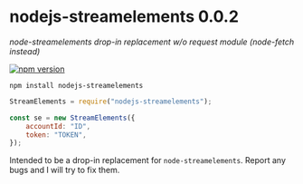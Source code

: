 # nodejs-streamelements 0.0.2
*node-streamelements drop-in replacement w/o request module (node-fetch instead)*

[![npm version](https://badge.fury.io/js/nodejs-streamelements.svg)](https://badge.fury.io/js/nodejs-streamelements)

`npm install nodejs-streamelements`

```javascript
StreamElements = require("nodejs-streamelements");

const se = new StreamElements({
	accountId: "ID",
	token: "TOKEN",
});
```

Intended to be a drop-in replacement for `node-streamelements`. Report any bugs and I will try to fix them.